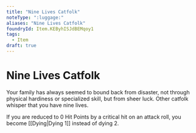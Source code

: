 ```yaml
---
title: "Nine Lives Catfolk"
noteType: ":luggage:"
aliases: "Nine Lives Catfolk"
foundryId: Item.KEByhISJdBEMqoy1
tags:
  - Item
draft: true
---
```


# Nine Lives Catfolk

Your family has always seemed to bound back from disaster, not through physical hardiness or specialized skill, but from sheer luck. Other catfolk whisper that you have nine lives.

If you are reduced to 0 Hit Points by a critical hit on an attack roll, you become [[Dying|Dying 1]] instead of dying 2.
